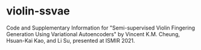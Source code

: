 # violin-ssvae
Code and Supplementary Information for "Semi-supervised Violin Fingering Generation Using Variational Autoencoders" by Vincent K.M. Cheung, Hsuan-Kai Kao, and Li Su, presented at ISMIR 2021.
